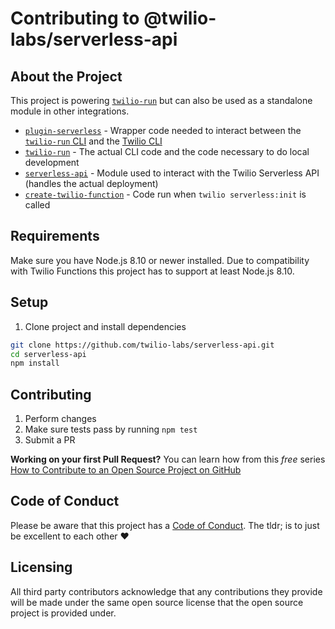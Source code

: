 # Contributing to @twilio-labs/serverless-api

## About the Project

This project is powering [`twilio-run`](https://github.com/twilio-labs/twilio-run) but can also be used as a standalone module in other integrations. 

- [`plugin-serverless`](https://github.com/twilio-labs/plugin-serverless) - Wrapper code needed to interact between the [`twilio-run` CLI](https://github.com/twilio-labs/twilio-run) and the [Twilio CLI](https://github.com/twilio/twilio-cli)
- [`twilio-run`](https://github.com/twilio-labs/twilio-run) - The actual CLI code and the code necessary to do local development
- [`serverless-api`](https://github.com/twilio-labs/serverless-api) - Module used to interact with the Twilio Serverless API (handles the actual deployment)
- [`create-twilio-function`](https://github.com/philnash/create-twilio-function) - Code run when `twilio serverless:init` is called

## Requirements

Make sure you have Node.js 8.10 or newer installed. Due to compatibility with Twilio
Functions this project has to support at least Node.js 8.10.

## Setup

1. Clone project and install dependencies
```bash
git clone https://github.com/twilio-labs/serverless-api.git
cd serverless-api
npm install
```

## Contributing
1. Perform changes
2. Make sure tests pass by running `npm test`
3. Submit a PR 

**Working on your first Pull Request?** You can learn how from this *free* series [How to Contribute to an Open Source Project on GitHub](https://egghead.io/series/how-to-contribute-to-an-open-source-project-on-github) 

## Code of Conduct

Please be aware that this project has a [Code of Conduct](https://github.com/twilio-labs/.github/blob/master/CODE_OF_CONDUCT.md). The tldr; is to just be excellent to each other ❤️

## Licensing 

All third party contributors acknowledge that any contributions they provide will be made under the same open source license that the open source project is provided under.
